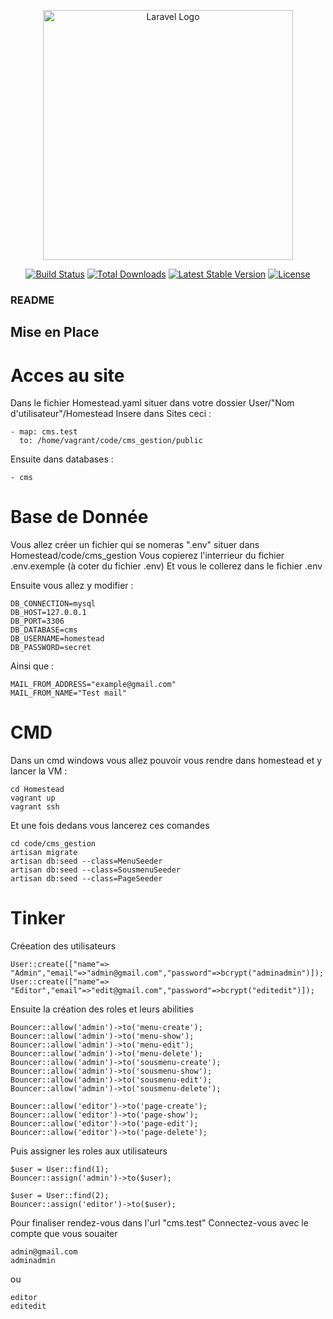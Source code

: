 <p align="center"><a href="https://laravel.com" target="_blank"><img src="https://raw.githubusercontent.com/laravel/art/master/logo-lockup/5%20SVG/2%20CMYK/1%20Full%20Color/laravel-logolockup-cmyk-red.svg" width="400" alt="Laravel Logo"></a></p>

<p align="center">
<a href="https://github.com/laravel/framework/actions"><img src="https://github.com/laravel/framework/workflows/tests/badge.svg" alt="Build Status"></a>
<a href="https://packagist.org/packages/laravel/framework"><img src="https://img.shields.io/packagist/dt/laravel/framework" alt="Total Downloads"></a>
<a href="https://packagist.org/packages/laravel/framework"><img src="https://img.shields.io/packagist/v/laravel/framework" alt="Latest Stable Version"></a>
<a href="https://packagist.org/packages/laravel/framework"><img src="https://img.shields.io/packagist/l/laravel/framework" alt="License"></a>
</p>

### README
## Mise en Place
# Acces au site

Dans le fichier Homestead.yaml situer dans votre dossier User/"Nom d'utilisateur"/Homestead
Insere dans Sites ceci : 

    - map: cms.test
      to: /home/vagrant/code/cms_gestion/public

Ensuite dans databases : 

    - cms

# Base de Donnée

Vous allez créer un fichier qui se nomeras ".env" situer dans Homestead/code/cms_gestion
Vous copierez l'interrieur du fichier .env.exemple (à coter du fichier .env)
Et vous le collerez dans le fichier .env

Ensuite vous allez y modifier :

    DB_CONNECTION=mysql
    DB_HOST=127.0.0.1
    DB_PORT=3306
    DB_DATABASE=cms
    DB_USERNAME=homestead
    DB_PASSWORD=secret

Ainsi que :

    MAIL_FROM_ADDRESS="example@gmail.com"
    MAIL_FROM_NAME="Test mail"

# CMD
Dans un cmd windows vous allez pouvoir vous rendre dans homestead et y lancer la VM :

    cd Homestead
    vagrant up
    vagrant ssh

Et une fois dedans vous lancerez ces comandes

    cd code/cms_gestion
    artisan migrate
    artisan db:seed --class=MenuSeeder
    artisan db:seed --class=SousmenuSeeder
    artisan db:seed --class=PageSeeder

# Tinker

Créeation des utilisateurs

    User::create(["name"=> "Admin","email"=>"admin@gmail.com","password"=>bcrypt("adminadmin")]);
    User::create(["name"=> "Editor","email"=>"edit@gmail.com","password"=>bcrypt("editedit")]);

Ensuite la création des roles et leurs abilities

    Bouncer::allow('admin')->to('menu-create');
    Bouncer::allow('admin')->to('menu-show');
    Bouncer::allow('admin')->to('menu-edit');
    Bouncer::allow('admin')->to('menu-delete');
    Bouncer::allow('admin')->to('sousmenu-create');
    Bouncer::allow('admin')->to('sousmenu-show');
    Bouncer::allow('admin')->to('sousmenu-edit');
    Bouncer::allow('admin')->to('sousmenu-delete');

    Bouncer::allow('editor')->to('page-create');
    Bouncer::allow('editor')->to('page-show');
    Bouncer::allow('editor')->to('page-edit');
    Bouncer::allow('editor')->to('page-delete');

Puis assigner les roles aux utilisateurs

    $user = User::find(1);
    Bouncer::assign('admin')->to($user);

    $user = User::find(2);
    Bouncer::assign('editor')->to($user);

Pour finaliser rendez-vous dans l'url "cms.test"
Connectez-vous avec le compte que vous souaiter

    admin@gmail.com
    adminadmin

ou

    editor
    editedit

